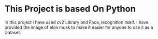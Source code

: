 # This Project is based On Python
In this project i have used cv2 Library and Face_recognition itself.
I have provided the image of elon musk to make it easier for anyone to use it as a Dataset.